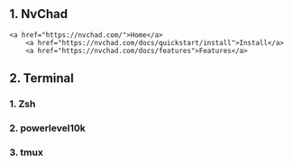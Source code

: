 # 

## 1. NvChad
	<a href="https://nvchad.com/">Home</a>
    	<a href="https://nvchad.com/docs/quickstart/install">Install</a>
        <a href="https://nvchad.com/docs/features">Features</a>
## 2. Terminal
### 1. Zsh
### 2. powerlevel10k
### 3. tmux
